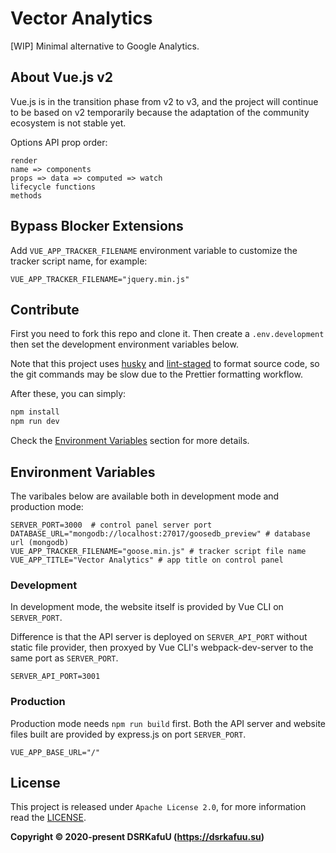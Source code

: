# Vector Analytics

\[WIP\] Minimal alternative to Google Analytics.

## About Vue.js v2

Vue.js is in the transition phase from v2 to v3, and the project will continue to be based on v2 temporarily because the adaptation of the community ecosystem is not stable yet.

Options API prop order:

```
render
name => components
props => data => computed => watch
lifecycle functions
methods
```

## Bypass Blocker Extensions

Add `VUE_APP_TRACKER_FILENAME` environment variable to customize the tracker script name, for example:

```
VUE_APP_TRACKER_FILENAME="jquery.min.js"
```

## Contribute

First you need to fork this repo and clone it. Then create a `.env.development` then set the development environment variables below.

Note that this project uses [husky](https://github.com/typicode/husky) and [lint-staged](https://github.com/okonet/lint-staged) to format source code, so the git commands may be slow due to the Prettier formatting workflow.

After these, you can simply:

```bash
npm install
npm run dev
```

Check the [Environment Variables](#environment-variables) section for more details.

## Environment Variables

The varibales below are available both in development mode and production mode:

```
SERVER_PORT=3000  # control panel server port
DATABASE_URL="mongodb://localhost:27017/goosedb_preview" # database url (mongodb)
VUE_APP_TRACKER_FILENAME="goose.min.js" # tracker script file name
VUE_APP_TITLE="Vector Analytics" # app title on control panel
```

### Development

In development mode, the website itself is provided by Vue CLI on `SERVER_PORT`.

Difference is that the API server is deployed on `SERVER_API_PORT` without static file provider, then proxyed by Vue CLI's webpack-dev-server to the same port as `SERVER_PORT`.

```
SERVER_API_PORT=3001
```

### Production

Production mode needs `npm run build` first. Both the API server and website files built are provided by express.js on port `SERVER_PORT`.

```
VUE_APP_BASE_URL="/"
```

## License

This project is released under `Apache License 2.0`, for more information read the [LICENSE](https://github.com/dsrkafuu/vector-analytics/blob/main/LICENSE).

**Copyright © 2020-present DSRKafuU (https://dsrkafuu.su)**
